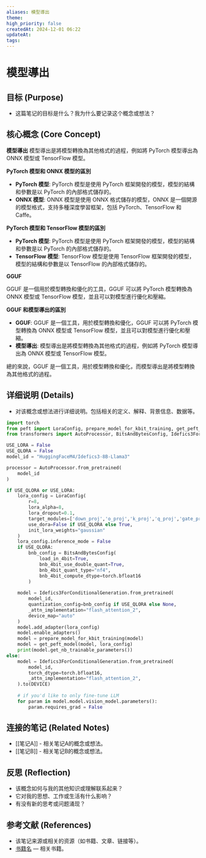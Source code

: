 ```yaml
---
aliases: 模型導出
theme: 
high_priority: false
createdAt: 2024-12-01 06:22
updateAt: 
tags:
---
```


# **模型導出**
<!--SR:!2025-03-20,3,250-->

## 目标 (Purpose)

- 这篇笔记的目标是什么？我为什么要记录这个概念或想法？

## 核心概念 (Core Concept)

**模型導出**
模型導出是將模型轉換為其他格式的過程，例如將 PyTorch 模型導出為 ONNX 模型或 TensorFlow 模型。

**PyTorch 模型和 ONNX 模型的區別**
<!--SR:!2025-03-20,3,250-->

- **PyTorch 模型**: PyTorch 模型是使用 PyTorch 框架開發的模型，模型的結構和參數是以 PyTorch 的內部格式儲存的。
- **ONNX 模型**: ONNX 模型是使用 ONNX 格式儲存的模型，ONNX 是一個開源的模型格式，支持多種深度學習框架，包括 PyTorch、TensorFlow 和 Caffe。

**PyTorch 模型和 TensorFlow 模型的區別**
<!--SR:!2025-03-20,3,250-->

- **PyTorch 模型**: PyTorch 模型是使用 PyTorch 框架開發的模型，模型的結構和參數是以 PyTorch 的內部格式儲存的。
- **TensorFlow 模型**: TensorFlow 模型是使用 TensorFlow 框架開發的模型，模型的結構和參數是以 TensorFlow 的內部格式儲存的。
<!--SR:!2000-01-01,1,250!2025-03-20,3,250-->

**GGUF**

GGUF 是一個用於模型轉換和優化的工具，GGUF 可以將 PyTorch 模型轉換為 ONNX 模型或 TensorFlow 模型，並且可以對模型進行優化和壓縮。

**GGUF 和模型導出的區別**
<!--SR:!2025-03-20,3,250-->

- **GGUF**: GGUF 是一個工具，用於模型轉換和優化，GGUF 可以將 PyTorch 模型轉換為 ONNX 模型或 TensorFlow 模型，並且可以對模型進行優化和壓縮。
- **模型導出**: 模型導出是將模型轉換為其他格式的過程，例如將 PyTorch 模型導出為 ONNX 模型或 TensorFlow 模型。

總的來說，GGUF 是一個工具，用於模型轉換和優化，而模型導出是將模型轉換為其他格式的過程。

## 详细说明 (Details)

- 对该概念或想法进行详细说明。包括相关的定义、解释、背景信息、数据等。
```python
import torch
from peft import LoraConfig, prepare_model_for_kbit_training, get_peft_model
from transformers import AutoProcessor, BitsAndBytesConfig, Idefics3ForConditionalGeneration

USE_LORA = False
USE_QLORA = False
model_id = "HuggingFaceM4/Idefics3-8B-Llama3"

processor = AutoProcessor.from_pretrained(
    model_id
)

if USE_QLORA or USE_LORA:
    lora_config = LoraConfig(
        r=8,
        lora_alpha=8,
        lora_dropout=0.1,
        target_modules=['down_proj','o_proj','k_proj','q_proj','gate_proj','up_proj','v_proj'],
        use_dora=False if USE_QLORA else True,
        init_lora_weights="gaussian"
    )
    lora_config.inference_mode = False
    if USE_QLORA:
        bnb_config = BitsAndBytesConfig(
            load_in_4bit=True,
            bnb_4bit_use_double_quant=True,
            bnb_4bit_quant_type="nf4",
            bnb_4bit_compute_dtype=torch.bfloat16
        )
        
    model = Idefics3ForConditionalGeneration.from_pretrained(
        model_id,
        quantization_config=bnb_config if USE_QLORA else None,
        _attn_implementation="flash_attention_2",
        device_map="auto"
    )
    model.add_adapter(lora_config)
    model.enable_adapters()
    model = prepare_model_for_kbit_training(model)
    model = get_peft_model(model, lora_config)
    print(model.get_nb_trainable_parameters())
else:
    model = Idefics3ForConditionalGeneration.from_pretrained(
        model_id,
        torch_dtype=torch.bfloat16,
        _attn_implementation="flash_attention_2",
    ).to(DEVICE)
    
    # if you'd like to only fine-tune LLM
    for param in model.model.vision_model.parameters():
        param.requires_grad = False
```


## 连接的笔记 (Related Notes)

- [[笔记A]] - 相关笔记A的概念或想法。
- [[笔记B]] - 相关笔记B的概念或想法。

## 反思 (Reflection)

- 该概念如何与我的其他知识或理解联系起来？
- 它对我的思想、工作或生活有什么影响？
- 有没有新的思考或问题涌现？

## 参考文献 (References)

- 该笔记来源或相关的资源（如书籍、文章、链接等）。
- [书籍名](https://link) — 相关书籍。
